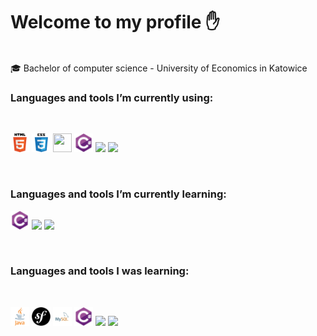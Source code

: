 
<h1><b>Welcome to my profile ✋ </b></h1>

<br>
🎓 Bachelor of computer science - University of Economics in Katowice
<br>
<h3><b>Languages and tools I’m currently using: </b></h3>
<br>
<p>
  <img heigt="30" width="30" src="https://raw.githubusercontent.com/github/explore/80688e429a7d4ef2fca1e82350fe8e3517d3494d/topics/html/html.png"/>
  <img heigt="30" width="30" src="https://raw.githubusercontent.com/github/explore/80688e429a7d4ef2fca1e82350fe8e3517d3494d/topics/css/css.png"/>
  <img height="30" width="30" src="https://cdn.jsdelivr.net/gh/devicons/devicon/icons/bootstrap/bootstrap-original.svg" />
  <img heigt="30" width="30" src="https://github.com/devicons/devicon/raw/master/icons/csharp/csharp-original.svg"/>
  <img heigt="30" width="30" src="https://cdn.jsdelivr.net/gh/devicons/devicon/icons/dotnetcore/dotnetcore-original.svg" />
  <img heigt="30" width="30" src="https://cdn.jsdelivr.net/gh/devicons/devicon/icons/angularjs/angularjs-original.svg" />
  </p>
  <br>
  <h3><b>Languages and tools I’m currently learning: </b></h3>
  <p>
  <img heigt="30" width="30" src="https://github.com/devicons/devicon/raw/master/icons/csharp/csharp-original.svg"/>
  <img heigt="30" width="30" src="https://cdn.jsdelivr.net/gh/devicons/devicon/icons/dotnetcore/dotnetcore-original.svg" />
  <img heigt="30" width="30" src="https://cdn.jsdelivr.net/gh/devicons/devicon/icons/angularjs/angularjs-original.svg" />
  </p>
<br>
  <h3><b>Languages and tools I was learning: </b></h3>
  <br>
  <p>
  <img heigt="30" width="30" src="https://raw.githubusercontent.com/github/explore/80688e429a7d4ef2fca1e82350fe8e3517d3494d/topics/java/java.png"/>
  <img heigt="30" width="30" src="https://raw.githubusercontent.com/github/explore/d0c5a5e31e1776ad62379ef5f6b703bcf107d3a3/topics/symfony/symfony.png"/>
  <img heigt="30" width="30" src="https://raw.githubusercontent.com/github/explore/80688e429a7d4ef2fca1e82350fe8e3517d3494d/topics/mysql/mysql.png"/>
  <img heigt="30" width="30" src="https://github.com/devicons/devicon/raw/master/icons/csharp/csharp-original.svg"/>
  <img heigt="30" width="30" src="https://cdn.jsdelivr.net/gh/devicons/devicon/icons/androidstudio/androidstudio-original.svg" />
  <img heigt="30" width="30" src="https://cdn.jsdelivr.net/gh/devicons/devicon/icons/python/python-original.svg" />
  
  </p>
  <br>
  <br>

  

